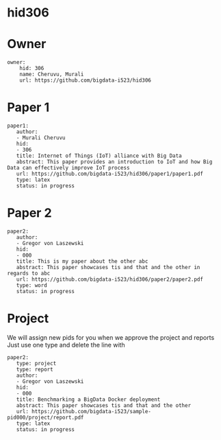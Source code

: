 # hid306

# Owner

```
owner:
    hid: 306
    name: Cheruvu, Murali
    url: https://github.com/bigdata-i523/hid306
```

# Paper 1

```
paper1:
   author: 
   - Murali Cheruvu
   hid:
   - 306
   title: Internet of Things (IoT) alliance with Big Data
   abstract: This paper provides an introduction to IoT and how Big Data can effectively improve IoT process
   url: https://github.com/bigdata-i523/hid306/paper1/paper1.pdf
   type: latex
   status: in progress
```
   
# Paper 2

```
paper2:
   author: 
   - Gregor von Laszewski
   hid:
   - 000
   title: This is my paper about the other abc
   abstract: This paper showcases tis and that and the other in regards to abc
   url: https://github.com/bigdata-i523/hid306/paper2/paper2.pdf
   type: word
   status: in progress
```

# Project 

We will assign new pids for you when we approve the project and reports
Just use one type and delete the line with 

```
paper2:
   type: project
   type: report
   author: 
   - Gregor von Laszewski
   hid:
   - 000
   title: Benchmarking a BigData Docker deployment
   abstract: This paper showcases tis and that and the other 
   url: https://github.com/bigdata-i523/sample-pid000/project/report.pdf
   type: latex
   status: in progress
```
   
